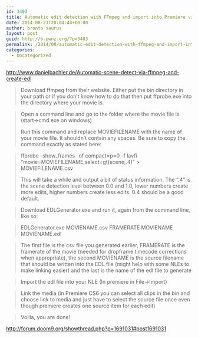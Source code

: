 ```yaml
---
id: 3403
title: Automatic edit detection with FFmpeg and import into Premiere via EDL
date: 2014-08-21T20:04:44+00:00
author: bronto saurus
layout: post
guid: http://b.pwnz.org/?p=3403
permalink: /2014/08/automatic-edit-detection-with-ffmpeg-and-import-into-premiere-via-edl/
categories:
  - Uncategorized
---
```

<http://www.danielbachler.de/Automatic-scene-detect-via-ffmpeg-and-create-edl>

> Download ffmpeg from their website. Either put the bin directory in your path or if you don&#8217;t know how to do that then put ffprobe.exe into the directory where your movie is.
      
> Open a command line and go to the folder where the movie file is (start->cmd.exe on windows)
> 
> Run this command and replace MOVIEFILENAME with the name of your movie file. It shouldn&#8217;t contain any spaces. Be sure to copy the command exactly as stated here:
      
> ffprobe -show_frames -of compact=p=0 -f lavfi &#8220;movie=MOVIEFILENAME,select=gt(scene\,.4)&#8221; > MOVIEFILENAME.csv
> 
> This will take a while and output a bit of status information. The &#8220;.4&#8221; is the scene detection level between 0.0 and 1.0, lower numbers create more edits, higher numbers create less edits. 0.4 should be a good default.
      
> Download EDLGenerator.exe and run it, again from the command line, like so:
      
> EDLGenerator.exe MOVIENAME.csv FRAMERATE MOVIENAME MOVIENAME.edl
      
> The first file is the csv file you generated earlier, FRAMERATE is the framerate of the movie (needed for dropframe timecode corrections when appropriate), the second MOVIENAME is the source filename that should be written into the EDL file (might help with some NLEs to make linking easier) and the last is the name of the edl file to generate
      
> Import the edl file into your NLE (In premiere in File->Import)
      
> Link the media (in Premiere CS6 you can select all clips in the bin and choose link to media and just have to select the source file once even though premiere creates one source item for each edit)
      
> Voilla, you are done!

<http://forum.doom9.org/showthread.php?p=1691031#post1691031>